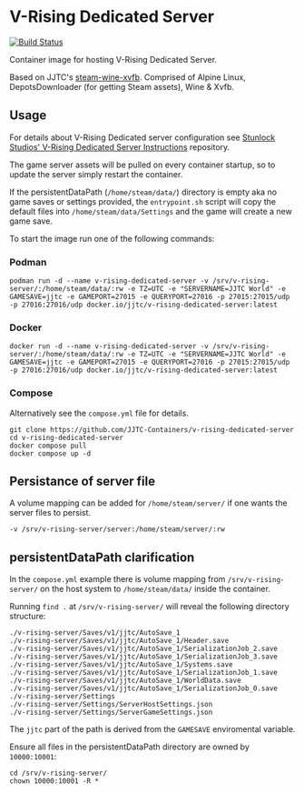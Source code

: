 # V-Rising Dedicated Server
[![Build Status](https://cloud.drone.io/api/badges/JJTC-Containers/v-rising-dedicated-server/status.svg)](https://cloud.drone.io/JJTC-Containers/v-rising-dedicated-server)

Container image for hosting V-Rising Dedicated Server.

Based on JJTC's [steam-wine-xvfb](https://github.com/jjtc-containers/v-rising-dedicated-server).
Comprised of Alpine Linux, DepotsDownloader (for getting Steam assets), Wine & Xvfb.

## Usage
For details about V-Rising Dedicated server configuration see [Stunlock Studios' V-Rising Dedicated Server Instructions](https://github.com/StunlockStudios/vrising-dedicated-server-instructions) repository.

The game server assets will be pulled on every container startup, so to update the server simply restart the container.

If the persistentDataPath (`/home/steam/data/`) directory is empty aka no game saves or settings provided, the `entrypoint.sh` script will copy the default files into `/home/steam/data/Settings` and the game will create a new game save.

To start the image run one of the following commands:
### Podman
`podman run -d --name v-rising-dedicated-server -v /srv/v-rising-server/:/home/steam/data/:rw -e TZ=UTC -e "SERVERNAME=JJTC World" -e GAMESAVE=jjtc -e GAMEPORT=27015 -e QUERYPORT=27016 -p 27015:27015/udp -p 27016:27016/udp docker.io/jjtc/v-rising-dedicated-server:latest`

### Docker
`docker run -d --name v-rising-dedicated-server -v /srv/v-rising-server/:/home/steam/data/:rw -e TZ=UTC -e "SERVERNAME=JJTC World" -e GAMESAVE=jjtc -e GAMEPORT=27015 -e QUERYPORT=27016 -p 27015:27015/udp -p 27016:27016/udp docker.io/jjtc/v-rising-dedicated-server:latest`

### Compose
Alternatively see the `compose.yml` file for details.

```shell
git clone https://github.com/JJTC-Containers/v-rising-dedicated-server
cd v-rising-dedicated-server
docker compose pull
docker compose up -d
```

## Persistance of server file
A volume mapping can be added for `/home/steam/server/` if one wants the server files to persist.

```shell
-v /srv/v-rising-server/server:/home/steam/server/:rw
```

## persistentDataPath clarification
In the `compose.yml` example there is volume mapping from `/srv/v-rising-server/` on the host system to `/home/steam/data/` inside the container.

Running `find .` at `/srv/v-rising-server/` will reveal the following directory structure:
```shell
./v-rising-server/Saves/v1/jjtc/AutoSave_1
./v-rising-server/Saves/v1/jjtc/AutoSave_1/Header.save
./v-rising-server/Saves/v1/jjtc/AutoSave_1/SerializationJob_2.save
./v-rising-server/Saves/v1/jjtc/AutoSave_1/SerializationJob_3.save
./v-rising-server/Saves/v1/jjtc/AutoSave_1/Systems.save
./v-rising-server/Saves/v1/jjtc/AutoSave_1/SerializationJob_1.save
./v-rising-server/Saves/v1/jjtc/AutoSave_1/WorldData.save
./v-rising-server/Saves/v1/jjtc/AutoSave_1/SerializationJob_0.save
./v-rising-server/Settings
./v-rising-server/Settings/ServerHostSettings.json
./v-rising-server/Settings/ServerGameSettings.json
```

The `jjtc` part of the path is derived from the `GAMESAVE` enviromental variable.

Ensure all files in the persistentDataPath directory are owned by `10000:10001`:
```shell
cd /srv/v-rising-server/
chown 10000:10001 -R *
```
